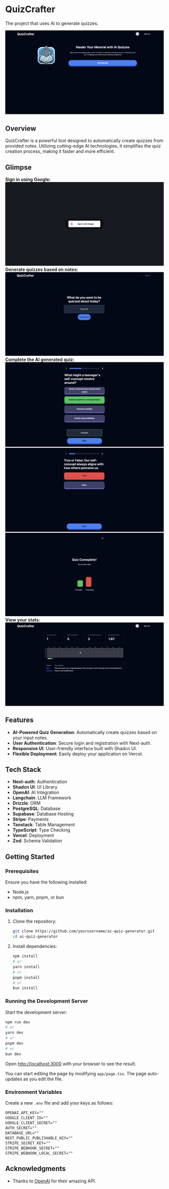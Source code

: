 # QuizCrafter

The project that uses AI to generate quizzes.

![Screenshot 1](public/images/readme-landing.png)

## Overview

QuizCrafter is a powerful tool designed to automatically create quizzes from provided notes. Utilizing cutting-edge AI technologies, it simplifies the quiz creation process, making it faster and more efficient.

## Glimpse
**Sign in using Google:**
![Screenshot 2](public/images/readme-signin.png)
**Generate quizzes based on notes:**
![Screenshot 3](public/images/readme-generate.png)
**Complete the AI generated quiz:**
![Screenshot 4](public/images/readme-correct.png)
![Screenshot 5](public/images/readme-incorrect.png)
![Screenshot 6](public/images/readme-total.png)
**View your stats:**
![Screenshot 7](public/images/readme-user.png)

## Features

- **AI-Powered Quiz Generation**: Automatically create quizzes based on your input notes.
- **User Authentication**: Secure login and registration with Next-auth.
- **Responsive UI**: User-friendly interface built with Shadcn UI.
- **Flexible Deployment**: Easily deploy your application on Vercel.

## Tech Stack 

- **Next-auth**: Authentication
- **Shadcn UI**: UI Library
- **OpenAI**: AI Integration
- **Langchain**: LLM Framework
- **Drizzle**: ORM
- **PostgreSQL**: Database
- **Supabase**: Database Hosting
- **Stripe**: Payments
- **Tanstack**: Table Management
- **TypeScript**: Type Checking
- **Vercel**: Deployment
- **Zod**: Schema Validation

## Getting Started

### Prerequisites

Ensure you have the following installed:
- Node.js
- npm, yarn, pnpm, or bun

### Installation

1. Clone the repository:
   ```bash
   git clone https://github.com/yourusername/ai-quiz-generator.git
   cd ai-quiz-generator
   ```

2. Install dependencies:
   ```bash
   npm install
   # or
   yarn install
   # or
   pnpm install
   # or
   bun install
   ```

### Running the Development Server

Start the development server:
```bash
npm run dev
# or
yarn dev
# or
pnpm dev
# or
bun dev
```

Open [http://localhost:3000](http://localhost:3000) with your browser to see the result.

You can start editing the page by modifying `app/page.tsx`. The page auto-updates as you edit the file.

### Environment Variables

Create a new `.env` file and add your keys as follows:
```
OPENAI_API_KEY=""
GOOGLE_CLIENT_ID=""
GOOGLE_CLIENT_SECRET=""
AUTH_SECRET=""
DATABASE_URL=""
NEXT_PUBLIC_PUBLISHABLE_KEY=""
STRIPE_SECRET_KEY=""
STRIPE_WEBHOOK_SECRET=""
STRIPE_WEBHOOK_LOCAL_SECRET=""
```

## Acknowledgments

- Thanks to [OpenAI](https://openai.com) for their amazing API.
